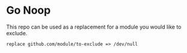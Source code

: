 # Go Noop

This repo can be used as a replacement for a module you would like to exclude. 

```
replace github.com/module/to-exclude => /dev/null
```
